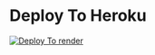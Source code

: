 
# Deploy To Heroku

[![Deploy To render](https://www.rendercdn.com/deploy/button.svg)](https://render.com/deploy?template=https://github.com/mohitbooraget/New_Txt_Random)
